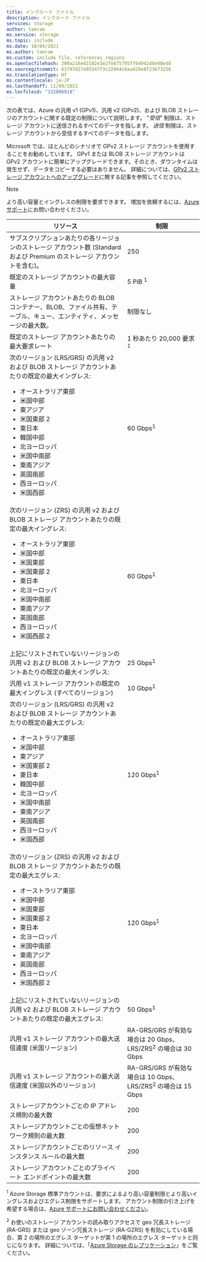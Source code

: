 ```yaml
---
title: インクルード ファイル
description: インクルード ファイル
services: storage
author: tamram
ms.service: storage
ms.topic: include
ms.date: 10/04/2021
ms.author: tamram
ms.custom: include file, references_regions
ms.openlocfilehash: 300a216e02182e3e2fe675795ff64942d8e98ed8
ms.sourcegitcommit: 61f87d27e05547f3c22044c6aa42be8f23673256
ms.translationtype: HT
ms.contentlocale: ja-JP
ms.lasthandoff: 11/09/2021
ms.locfileid: "132096918"
---
```

次の表では、Azure の汎用 v1 (GPv1)、汎用 v2 (GPv2)、および BLOB ストレージのアカウントに関する既定の制限について説明します。 "*受信*" 制限は、ストレージ アカウントに送信されるすべてのデータを指します。 *送信* 制限は、ストレージ アカウントから受信するすべてのデータを指します。

Microsoft では、ほとんどのシナリオで GPv2 ストレージ アカウントを使用することをお勧めしています。 GPv1 または BLOB ストレージ アカウントは GPv2 アカウントに簡単にアップグレードできます。そのとき、ダウンタイムは発生せず、データをコピーする必要はありません。 詳細については、[GPv2 ストレージ アカウントへのアップグレード](../articles/storage/common/storage-account-upgrade.md)に関する記事を参照してください。

> [!NOTE]
> より高い容量とイングレスの制限を要求できます。 増加を依頼するには、[Azure サポート](https://azure.microsoft.com/support/faq/)にお問い合わせください。

| リソース | 制限 |
|--|--|
| サブスクリプションあたりの各リージョンのストレージ アカウント数 (Standard および Premium のストレージ アカウントを含む)。 | 250 |
| 既定のストレージ アカウントの最大容量 | 5 PiB <sup>1</sup> |
| ストレージ アカウントあたりの BLOB コンテナー、BLOB、ファイル共有、テーブル、キュー、エンティティ、メッセージの最大数。 | 制限なし |
| 既定のストレージ アカウントあたりの最大要求レート | 1 秒あたり 20,000 要求<sup>1</sup> |
| 次のリージョン (LRS/GRS) の汎用 v2 および BLOB ストレージ アカウントあたりの既定の最大イングレス:<br /><ul><li>オーストラリア東部</li><li>米国中部</li><li>東アジア</li><li>米国東部 2</li><li>東日本</li><li>韓国中部</li><li>北ヨーロッパ</li><li>米国中南部</li><li>東南アジア</li><li>英国南部</li><li>西ヨーロッパ</li><li>米国西部</li></ul> | 60 Gbps<sup>1</sup> |
| 次のリージョン (ZRS) の汎用 v2 および BLOB ストレージ アカウントあたりの既定の最大イングレス:<br /><ul><li>オーストラリア東部</li><li>米国中部</li><li>米国東部</li><li>米国東部 2</li><li>東日本</li><li>北ヨーロッパ</li><li>米国中南部</li><li>東南アジア</li><li>英国南部</li><li>西ヨーロッパ</li><li>米国西部 2</li></ul> | 60 Gbps<sup>1</sup> |
| 上記にリストされていないリージョンの汎用 v2 および BLOB ストレージ アカウントあたりの既定の最大イングレス: | 25 Gbps<sup>1</sup> |
| 汎用 v1 ストレージ アカウントの既定の最大イングレス (すべてのリージョン) | 10 Gbps<sup>1</sup> |
| 次のリージョン (LRS/GRS) の汎用 v2 および BLOB ストレージ アカウントあたりの既定の最大エグレス:<br /><ul><li>オーストラリア東部</li><li>米国中部</li><li>東アジア</li><li>米国東部 2</li><li>東日本</li><li>韓国中部</li><li>北ヨーロッパ</li><li>米国中南部</li><li>東南アジア</li><li>英国南部</li><li>西ヨーロッパ</li><li>米国西部</li></ul> | 120 Gbps<sup>1</sup> |
| 次のリージョン (ZRS) の汎用 v2 および BLOB ストレージ アカウントあたりの既定の最大エグレス: <ul><li>オーストラリア東部</li><li>米国中部</li><li>米国東部</li><li>米国東部 2</li><li>東日本</li><li>北ヨーロッパ</li><li>米国中南部</li><li>東南アジア</li><li>英国南部</li><li>西ヨーロッパ</li><li>米国西部 2</li></ul> | 120 Gbps<sup>1</sup> |
| 上記にリストされていないリージョンの汎用 v2 および BLOB ストレージ アカウントあたりの既定の最大エグレス: | 50 Gbps<sup>1</sup> |
| 汎用 v1 ストレージ アカウントの最大送信速度 (米国リージョン) | RA-GRS/GRS が有効な場合は 20 Gbps、LRS/ZRS<sup>2</sup> の場合は 30 Gbps |
| 汎用 v1 ストレージ アカウントの最大送信速度 (米国以外のリージョン) | RA-GRS/GRS が有効な場合は 10 Gbps、LRS/ZRS<sup>2</sup> の場合は 15 Gbps |
| ストレージアカウントごとの IP アドレス規則の最大数 | 200 |
| ストレージアカウントごとの仮想ネットワーク規則の最大数 | 200 |
| ストレージアカウントごとのリソース インスタンス ルールの最大数 | 200 |
| ストレージ アカウントごとのプライベート エンドポイントの最大数 | 200 |

<sup>1</sup> Azure Storage 標準アカウントは、要求によるより高い容量制限とより高いイングレスおよびエグレス制限をサポートします。 アカウント制限の引き上げを希望する場合は、[Azure サポートにお問い合わせください](https://azure.microsoft.com/support/faq/)。

<sup>2</sup> お使いのストレージ アカウントの読み取りアクセスで geo 冗長ストレージ (RA-GRS) または geo ゾーン冗長ストレージ (RA-GZRS) を有効にしている場合、第 2 の場所のエグレス ターゲットが第 1 の場所のエグレス ターゲットと同じになります。 詳細については、「[Azure Storage のレプリケーション](../articles/storage/common/storage-redundancy.md)」をご覧ください。
